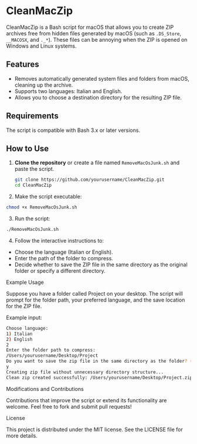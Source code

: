 # CleanMacZip

CleanMacZip is a Bash script for macOS that allows you to create ZIP archives free from hidden files generated by macOS (such as `.DS_Store`, `__MACOSX`, and `._*`). These files can be annoying when the ZIP is opened on Windows and Linux systems.

## Features

- Removes automatically generated system files and folders from macOS, cleaning up the archive.
- Supports two languages: Italian and English.
- Allows you to choose a destination directory for the resulting ZIP file.

## Requirements

The script is compatible with Bash 3.x or later versions.

## How to Use

1. **Clone the repository** or create a file named `RemoveMacOsJunk.sh` and paste the script.

   ```bash
   git clone https://github.com/yourusername/CleanMacZip.git
   cd CleanMacZip
   ```

2. Make the script executable:

```bash
chmod +x RemoveMacOsJunk.sh
```
3. Run the script:

```bash
./RemoveMacOsJunk.sh
```
4. Follow the interactive instructions to:
- Choose the language (Italian or English).
- Enter the path of the folder to compress.
- Decide whether to save the ZIP file in the same directory as the original folder or specify a different directory.

Example Usage

Suppose you have a folder called Project on your desktop. The script will prompt for the folder path, your preferred language, and the save location for the ZIP file.

Example input:
```bash
Choose language:
1) Italian
2) English
2
Enter the folder path to compress:
/Users/yourusername/Desktop/Project
Do you want to save the zip file in the same directory as the folder? (y/n)
y
Creating zip file without unnecessary directory structure...
Clean zip created successfully: /Users/yourusername/Desktop/Project.zip
```

Modifications and Contributions

Contributions that improve the script or extend its functionality are welcome. Feel free to fork and submit pull requests!

License

This project is distributed under the MIT license. See the LICENSE file for more details.
